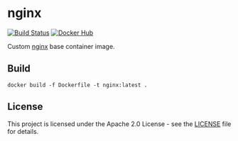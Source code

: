 # nginx

[![Build Status](https://drone.owncloud.com/api/badges/owncloud-ops/nginx/status.svg)](https://drone.owncloud.com/owncloud-ops/nginx/)
[![Docker Hub](https://img.shields.io/badge/docker-latest-blue.svg?logo=docker&logoColor=white)](https://hub.docker.com/r/owncloudops/nginx)

Custom [nginx](https://www.nginx.com/) base container image.

## Build

```Shell
docker build -f Dockerfile -t nginx:latest .
```

## License

This project is licensed under the Apache 2.0 License - see the [LICENSE](https://github.com/owncloud-ops/nginx/blob/master/LICENSE) file for details.
